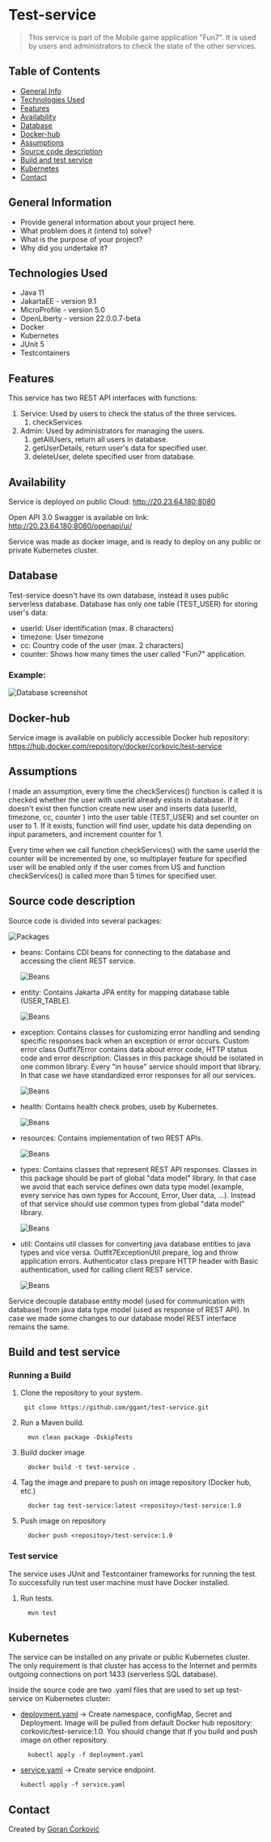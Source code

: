 # Test-service
> This service is part of the Mobile game application "Fun7".
> It is used by users and administrators to check the state of the other services.

## Table of Contents
* [General Info](#general-information)
* [Technologies Used](#technologies-used)
* [Features](#features)
* [Availability](#availability)
* [Database](#database)
* [Docker-hub](#docker-hub)
* [Assumptions](#assumptions)
* [Source code description](#source-code-description)
* [Build and test service](#build-and-test-service)
* [Kubernetes](#kubernetes)
* [Contact](#contact)


## General Information
- Provide general information about your project here.
- What problem does it (intend to) solve?
- What is the purpose of your project?
- Why did you undertake it?


## Technologies Used
- Java 11
- JakartaEE - version 9.1
- MicroProfile - version 5.0
- OpenLiberty - version 22.0.0.7-beta
- Docker
- Kubernetes
- JUnit 5
- Testcontainers

## Features
This service has two REST API interfaces with functions:
1. Service: Used by users to check the status of the three services.
   1. checkServices
2. Admin: Used by administrators for managing the users.
   1. getAllUsers, return all users in database.
   2. getUserDetails, return user's data for specified user.
   3. deleteUser, delete specified user from database.

## Availability
Service is deployed on public Cloud: http://20.23.64.180:8080

Open API 3.0 Swagger is available on link: http://20.23.64.180:8080/openapi/ui/

Service was made as docker image, and is ready to deploy on any public or private Kubernetes cluster.


## Database
Test-service doesn't have its own database, instead it uses public serverless database.
Database has only one table (TEST_USER) for storing user's data:
- userId: User identification (max. 8 characters)
- timezone: User timezone
- cc: Country code of the user (max. 2 characters)
- counter: Shows how many times the user called "Fun7" application.
### Example:
![Database screenshot](pictures/database.PNG)

## Docker-hub
Service image is available on publicly accessible Docker hub repository: https://hub.docker.com/repository/docker/corkovic/test-service

## Assumptions
I made an assumption, every time the checkServices() function is called it is checked
whether the user with userId already exists in database.
If it doesn't exist then function create new user and inserts data (userId, timezone, cc, counter )
into the user table (TEST_USER) and set counter on user to 1.
If it exists, function will find user, update his data depending on input parameters, and 
increment counter for 1.

Every time when we call function checkServices() with the same userId the counter will
be incremented by one, so multiplayer feature for specified user will be enabled only if the 
user comes from US and function checkServices() is called more than 5 times for specified user.

## Source code description
Source code is divided into several packages:

![Packages](pictures/packages.PNG)


- beans: Contains CDI beans for connecting to the database and accessing the client REST service.

  ![Beans](pictures/beans.PNG)


- entity: Contains Jakarta JPA entity for mapping database table (USER_TABLE).

  ![Beans](pictures/entity.PNG)


- exception: Contains classes for customizing error handling and sending specific 
responses back when an exception or error occurs. Custom error class Outfit7Error
contains data about error code, HTTP status code and error description.
Classes in this package should be isolated in one common library.
Every "in house" service should import that library. In that case we have standardized error
responses for all our services.

  ![Beans](pictures/exception.PNG)


- health: Contains health check probes, useb by Kubernetes.

  ![Beans](pictures/health.PNG)


- resources: Contains implementation of two REST APIs. 

  ![Beans](pictures/resources.PNG)


- types: Contains classes that represent REST API responses.
  Classes in this package should be part of global "data model" library.
  In that case we avoid that each service defines own data type model 
  (example, every service has own types for Account, Error, User data, ...).
  Instead of that service should use common types from global "data model" library.

  ![Beans](pictures/types.PNG)


- util: Contains util classes for converting java database entities to java types and vice versa.
Outfit7ExceptionUtil prepare, log and throw application errors.
Authenticator class prepare HTTP header with Basic authentication, used for calling client REST service.

  ![Beans](pictures/util.PNG)

Service decouple database entity model (used for communication with database) 
from java data type model (used as response of REST API).
In case we made some changes to our database model REST interface remains the same.
## Build and test service
### Running a Build

1. Clone the repository to your system.

        git clone https://github.com/ggant/test-service.git

2. Run a Maven build.

         mvn clean package -DskipTests
3. Build docker image

         docker build -t test-service .    
4. Tag the image and prepare to push on image repository (Docker hub, etc.)

         docker tag test-service:latest <repositoy>/test-service:1.0
5. Push image on repository

         docker push <repositoy>/test-service:1.0  

### Test service
The service uses JUnit and Testcontainer frameworks for running the test. To successfully run test user machine must have Docker installed. 
1. Run tests.

         mvn test

## Kubernetes
The service can be installed on any private or public Kubernetes cluster.
The only requirement is that cluster has access to the Internet and permits outgoing connections on port 1433 (serverless SQL database).

Inside the source code are two .yaml files that are used to set up test-service on Kubernetes cluster:
- [deployment.yaml](deployment.yaml) -> Create namespace, configMap, Secret and Deployment. 
Image will be pulled from default Docker hub repository: corkovic/test-service:1.0. 
You should change that if you build and push image on other repository.

        kubectl apply -f deployment.yaml
- [service.yaml](service.yaml) -> Create service endpoint.

      kubectl apply -f service.yaml

## Contact
Created by [Goran Ćorković](mailto:corkovic@gmail.com)
